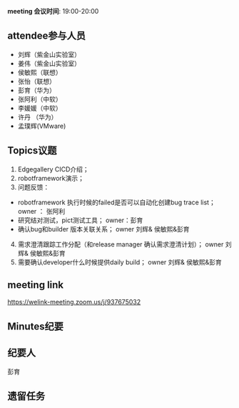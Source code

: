**meeting 会议时间**: 19:00-20:00

## attendee参与人员
- 刘辉（紫金山实验室）
- 姜伟（紫金山实验室）
- 侯敏熙（联想）
- 张怡（联想）
- 彭育（华为）
- 张阿利（中软）
- 李媛媛（中软）
- 许丹 （华为）
- 孟璞辉(VMware)

## Topics议题
1. Edgegallery CICD介绍； 
2. robotframework演示；
3. 问题反馈：
- robotframework 执行时候的failed是否可以自动化创建bug trace list； owner ： 张阿利
- 研究结对测试，pict测试工具；  owner：彭育
- 确认bug和builder 版本关联关系；  owner 刘辉& 侯敏熙&彭育
4. 需求澄清跟踪工作分配（和release manager 确认需求澄清计划）；  owner 刘辉& 侯敏熙&彭育
5. 需要确认developer什么时候提供daily build；   owner 刘辉& 侯敏熙&彭育

## meeting link
 https://welink-meeting.zoom.us/j/937675032
## Minutes纪要
## 纪要人
 彭育

## 遗留任务


